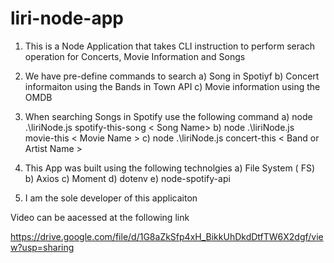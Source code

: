 # liri-node-app

1) This is a Node Application that takes CLI instruction to perform serach operation for Concerts, Movie Information and Songs
2) We have pre-define commands to search 
    a) Song in Spotiyf 
    b) Concert informaiton using the Bands in Town API 
    c) Movie information using the OMDB 
3) When searching Songs in Spotify use the following command 
    a) node .\liriNode.js spotify-this-song < Song Name>
    b) node .\liriNode.js movie-this < Movie Name >
    c) node .\liriNode.js concert-this < Band or Artist Name >

4) This App was built using the following technolgies 
    a) File System ( FS)
    b) Axios 
    c) Moment 
    d) dotenv
    e) node-spotify-api
5) I am the sole developer of this applicaiton


Video can be aacessed at the following link 


https://drive.google.com/file/d/1G8aZkSfp4xH_BikkUhDkdDtfTW6X2dgf/view?usp=sharing